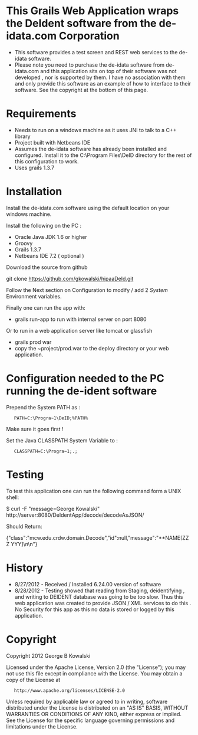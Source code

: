 This Grails Web Application wraps the DeIdent software from the de-idata.com Corporation
======

- This software provides a test screen and REST web services to the de-idata software. 
- Please note you need to purchase the de-idata software from de-idata.com and this
  application sits on top of their software was not developed , nor is supported by them. 
  I have no association with them and only provide this software as an example of 
  how to interface to their software. See the copyright at the bottom of this page. 

Requirements
======

- Needs to run on a windows machine as it uses JNI to talk to a C++ library
- Project built with Netbeans IDE
- Assumes the de-idata software has already been installed and configured. Install
  it to the C:\Program Files\DeID directory for the rest of this configuration 
  to work. 
- Uses grails 1.3.7 

Installation
============

Install the de-idata.com software using the default location on your windows machine. 

Install the following on the PC : 
- Oracle Java JDK 1.6 or higher 
- Groovy
- Grails 1.3.7
- Netbeans IDE 7.2 ( optional ) 

Download the source from github

git clone https://github.com/gkowalski/hipaaDeId.git

Follow the Next section on Configuration to modify / add 2 *System* Environment 
variables. 

Finally one can run the app with: 
- grails run-app to run with internal server on port 8080

Or to run in a web application server like tomcat or glassfish
- grails prod war
- copy the ~project/prod.war to the deploy directory or your web application.

    
Configuration needed to the PC running the de-ident software 
==============================================================


Prepend the System PATH as : 

       PATH=C:\Progra~1\DeID;%PATH%

Make sure it goes first ! 

Set the Java CLASSPATH System Variable to : 

       CLASSPATH=C:\Progra~1;.;


Testing
=======

To test this application one can run the following command form a UNIX shell: 

$ curl -F "message=George Kowalski" http://server:8080/DeIdentApp/decode/decodeAsJSON/

Should Return: 

{"class":"mcw.edu.crdw.domain.Decode","id":null,"message":"**NAME[ZZZ YYY]\n\n"} 


History
======

- 8/27/2012 - Received / Installed 6.24.00 version of software
- 8/28/2012 - Testing showed that reading from Staging, deidentifying , and writing
    to DEIDENT database was going to be too slow. Thus this web application was 
    created to provide JSON / XML services to do this . No Security for this app 
    as this no data is stored or logged by this application. 

Copyright
=========

Copyright 2012 George B Kowalski

   Licensed under the Apache License, Version 2.0 (the "License");
   you may not use this file except in compliance with the License.
   You may obtain a copy of the License at

       http://www.apache.org/licenses/LICENSE-2.0

   Unless required by applicable law or agreed to in writing, software
   distributed under the License is distributed on an "AS IS" BASIS,
   WITHOUT WARRANTIES OR CONDITIONS OF ANY KIND, either express or implied.
   See the License for the specific language governing permissions and
   limitations under the License.